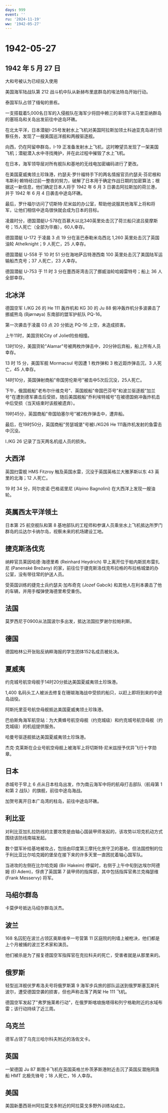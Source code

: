 ```yaml
---
days: 999
event: ''
ru: '2024-11-19'
ww: '1942-05-27'
---
```


# 1942-05-27

## 1942 年 5 月 27 日

大和号被认为已经投入使用

美国海军陆战队第 212 战斗机中队从新赫布里底群岛的埃法特岛开始行动。

泰国军队占领了缅甸的景栋。

一支搭载着5,000名日军的入侵舰队在海军少将田中赖三的率领下从马里亚纳群岛的塞班岛和关岛出发前往中途岛环礁。

在北太平洋，日本潜艇I-25号发射水上飞机对美国阿拉斯加领土科迪亚克岛进行侦察任务，发现了一艘美国巡洋舰和两艘驱逐舰。

向西，仍在阿留申群岛，I-19
正准备发射水上飞机，这时瞭望员发现了一架美国飞机；潜艇潜入水中寻找掩护，并在此过程中摧毁了水上飞机。

在日本，海军领导层对所有舰队和基地的无线电加密编码进行了更改。

在美国夏威夷领土珍珠港，约瑟夫·罗什福特手下的两名情报官员约瑟夫·芬尼根和韦斯利·赖特经过前一整夜的努力，破解了日本用于确定作战日期的加密算法；根据这一新信息，他们确定日本人将于
1942 年 6 月 3 日袭击阿拉斯加的荷兰港，并于 1942 年 6 月 4
日袭击中途岛环礁。

最后，罗什福尔访问了切斯特·尼米兹的办公室，帮助他说服其他海军上将和将军，让他们相信中途岛很快就会成为日本的目标。

凌晨时分，德国潜艇U-578在百慕大以北340英里处击沉了荷兰船只波吕斐摩斯号；15人死亡（全部为华裔），60人幸存。

德国潜艇 U-172 于凌晨 3 点 19 分在圣巴泰勒米岛西北 1,260
英里处击沉了英国油轮 Athelknight；9 人死亡，25 人幸存。

德国潜艇 U-558 于 10 时 51 分在海地萨吕特港西南 100
英里处击沉了美国陆军运输船杰克号；37 人死亡，23 人幸存。

德国潜艇 U-753 于 11 时 3 分在墨西哥湾击沉了挪威油轮哈姆雷特号；船上 36
人全部幸存。

## 北冰洋

德国空军 I./KG 26 的 He 111 轰炸机和 KG 30 的 Ju 88
俯冲轰炸机分多波袭击了挪威熊岛 (Bjørnøya) 东南部的盟军护航队 PQ-16。

第一次袭击于凌晨 03 点 20 分抵达 PQ-16 上空，未造成损害。

上午11时，美国货轮City of Joliet险些相撞。

13时10分，美国货轮"Alamar"号被两枚炸弹击中，20分钟后弃船，船上所有人员幸存。

13 时 15 分，美国军舰 Mormacsul 号因遭 1 枚炸弹和 3 枚近距炸弹击沉，3
人死亡，45 人幸存。

14时10分，英国弹射商船"帝国劳伦斯号"被击中5次后沉没，25人死亡。

下午，俄国舰船"老布尔什维克号"、英国舰船"帝国巴芬号"和波兰驱逐舰"加兰号"在遭到德军袭击后受损，随后美国舰船"乔利埃特城号"在被德国俯冲轰炸机击中后受损（当天结束时该舰被遗弃）。

19时45分，英国商船"帝国珀塞尔号"被2枚炸弹击中，遭弃船。

最后，在19时50分，英国商船"劳瑟城堡"号被I./KG26 He
111轰炸机发射的鱼雷击中沉没。

I./KG 26 记录了当天两名机组人员的损失。

## 大西洋

英国扫雷舰 HMS Fitzroy 触及英国水雷，沉没于英国英格兰大雅茅斯以东 43
英里的北海；12 人死亡。

19 时 34 分，阿尔皮诺·巴格诺里尼 (Alpino Bagnolini)
在大西洋上发现一艘油轮。

## 英属西太平洋领土

日本第 25 航空舰队和第 8
基地部队的工程师和参谋人员乘坐水上飞机抵达所罗门群岛的瓜达尔卡纳尔岛，视察未来的机场建设工地。

## 捷克斯洛伐克

纳粹官员莱因哈德·海德里希 (Reinhard Heydrich)
早上离开位于帕内斯凯布雷扎尼 (Panenské Brežany)
的家，前往位于捷克斯洛伐克布拉格的布拉格城堡的办公室，没有带往常的护送人员。

受英国训练的捷克士兵约瑟夫·加布奇克 (Jozef Gabcík)
和其他人在利本袭击了他的车辆，并用手榴弹使海德里希受重伤。

## 法国

莫罗西尼于0900从法国波尔多出发，抵达法国拉罗谢尔拉帕利斯。

## 德国

德国柏林公开张贴反纳粹海报的学生团体152名成员被处决。

## 夏威夷

约克城号航空母舰于14时20分抵达美国夏威夷领土珍珠港。

1,400
名码头工人被派去修复在珊瑚海海战中受损的船只，以赶上即将到来的中途岛战役。

阿斯托里亚号航空母舰抵达美国夏威夷领土珍珠港。

巴伯斯角海军航空站：为大黄蜂号航空母舰（约克城级）和约克城号航空母舰（约克城级）的机组提供服务。

哈曼号驱逐舰抵达美国夏威夷领土珍珠港。

杰克·克莱斯在企业号航空母舰上被海军上将切斯特·尼米兹授予优异飞行十字勋章。

## 日本

赤城号于早上 6 点从日本柱岛出发，作为南云海军中将的航母打击部队（航母第
1 和第 2 战队）的旗舰，前往中途岛海战。

加贺号离开日本广岛湾的柱岛，前往中途岛环礁。

## 利比亚

对利比亚加扎拉防线的主要攻势是由轴心国装甲师发起的，该攻势以坦克机动方式围绕该防线南端发起。

数个盟军补给基地被攻占，包括由印度第三摩托化旅守卫的基地，但法国控制的位于利比亚比尔哈克姆的堡垒在接下来的许多天里一直困扰着轴心国军队。

当进攻的左侧在比尔哈克姆 (Bir Hakeim)
停留时，右侧于上午中旬到达埃尔阿德姆 (El Adem)，俘虏了英国第 7
装甲师的指挥部，其中包括指挥官弗兰克梅瑟维 (Frank Messervy) 将军。

## 马绍尔群岛

卡莫伊号抵达马绍尔群岛沃杰。

## 波兰

168 名囚犯在波兰占领区奥斯维辛一号营第 11
区庭院的刑墙上被枪决，他们都是上个月被捕的波兰艺术家和演员。

他们被杀是为了报复德国空军指挥官在克拉科夫的死亡，受害者就是从那里来的。

## 俄罗斯

轻型巡洋舰伏罗希洛夫号将俄罗斯第 9
海军步兵旅的部队运送到俄罗斯塞瓦斯托波尔，遭受德国空袭的损害，但也声称击落了两架
He 111 飞机。

德国空军发起了"弗罗施莱希行动"，在俄罗斯喀琅施塔得和列宁格勒附近的水域布雷；该行动持续了近三周。

## 乌克兰

德军占领了乌克兰哈尔科夫附近的洛佐文卡。

## 英国

一架德国 Ju 87
斯图卡飞机在英国英格兰朴茨茅斯港附近击沉了英国反潜拖网渔船 HMT
北极先锋号；18 人死亡，16 人幸存。

## 美国

美国新墨西哥州阿拉莫戈多附近的阿拉莫戈多野外训练站成立。